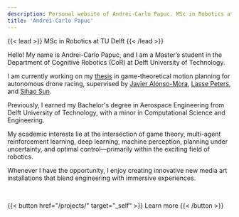 ```yaml
---
description: Personal website of Andrei-Carlo Papuc. MSc in Robotics at TU Delft
title: 'Andrei-Carlo Papuc'
---
```


{{< lead >}}
MSc in Robotics at TU Delft
{{< /lead >}}

Hello! My name is Andrei-Carlo Papuc, and I am a Master’s student in the Department of Cognitive Robotics (CoR) at Delft University of Technology.

I am currently working on my [thesis](/thesis/) in game-theoretical motion planning for autonomous drone racing, supervised by [Javier Alonso-Mora](https://autonomousrobots.nl/), [Lasse Peters](https://lasse-peters.net/), and [Sihao Sun](https://sihaosun.github.io/).

Previously, I earned my Bachelor's degree in Aerospace Engineering from Delft University of Technology, with a minor in Computational Science and Engineering.

My academic interests lie at the intersection of game theory, multi-agent reinforcement learning, deep learning, machine perception, planning under uncertainty, and optimal control—primarily within the exciting field of robotics.

Whenever I have the opportunity, I enjoy creating innovative new media art installations that blend engineering with immersive experiences.

<br>

{{< button href="/projects/" target="_self" >}}
Learn more
{{< /button >}}